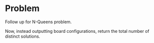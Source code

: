 Problem
===
Follow up for N-Queens problem.

Now, instead outputting board configurations, return the total number of distinct solutions.